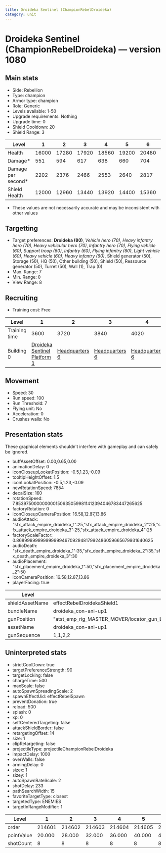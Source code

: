 ```yaml
---
title: Droideka Sentinel (ChampionRebelDroideka)
category: unit
---
```


# Droideka Sentinel (ChampionRebelDroideka) — version 1080

## Main stats

  * Side: Rebellion
  * Type: champion
  * Armor type: champion
  * Role: Generic
  * Levels available: 1-50
  * Upgrade requirements: Nothing
  * Upgrade time: 0
  * Shield Cooldown: 20
  * Shield Range: 3

|Level             |1    |2    |3    |4    |5    |6    |7    |8    |9    |10   |11   |12   |13   |14   |15   |16   |17   |18   |19   |20   |21   |22   |23   |24   |25   |26   |27   |28   |29   |30   |31   |32   |33   |34   |35   |36   |37   |38   |39   |40   |41   |42   |43   |44   |45   |46   |47   |48   |49   |50   |
|------------------|-----|-----|-----|-----|-----|-----|-----|-----|-----|-----|-----|-----|-----|-----|-----|-----|-----|-----|-----|-----|-----|-----|-----|-----|-----|-----|-----|-----|-----|-----|-----|-----|-----|-----|-----|-----|-----|-----|-----|-----|-----|-----|-----|-----|-----|-----|-----|-----|-----|-----|
|Health            |16000|17280|17920|18560|19200|20480|21120|21760|22400|23680|24320|24960|25600|26240|26880|27520|28160|28800|29440|30080|30720|31360|32000|32640|33280|33920|34560|35200|35840|36480|37120|37440|38080|38400|39040|39360|40000|40640|41280|41600|42240|42560|42880|43520|43840|44160|44800|45120|45440|46080|
|Damage*           |551  |594  |617  |638  |660  |704  |726  |749  |770  |815  |836  |858  |881  |902  |925  |947  |968  |990  |1013 |1034 |1056 |1079 |1100 |1122 |1145 |1166 |1188 |1211 |1232 |1255 |1277 |1287 |1310 |1320 |1343 |1353 |1376 |1397 |1420 |965  |980  |994  |1008 |1022 |1036 |1050 |1064 |1078 |1092 |1106 |
|Damage per second*|2202 |2376 |2466 |2553 |2640 |2817 |2904 |2994 |3081 |3258 |3345 |3432 |3522 |3609 |3699 |3786 |3873 |3960 |4050 |4137 |4224 |4314 |4401 |4488 |4578 |4665 |4752 |4842 |4929 |5019 |5106 |5148 |5238 |5280 |5370 |5412 |5502 |5589 |5679 |5721 |5880 |5964 |6048 |6132 |6216 |6300 |6384 |6468 |6552 |6636 |
|Shield Health     |12000|12960|13440|13920|14400|15360|15840|16320|16800|17760|18240|18720|19200|19680|20160|20640|21120|21600|22080|22560|23040|23520|24000|24480|24960|25440|25920|26400|26880|27360|27840|28080|28560|28800|29280|29520|30000|30480|30960|31200|31440|31680|31920|32160|32400|32640|32880|33120|33360|33600|

* These values are not necessarily accurate and may be inconsistent with other values

## Targetting

  * Target preferences: **Droideka (80)**, _Vehicle hero (70)_, _Heavy infantry hero (70)_, _Heavy vehicular hero (70)_, _Infantry hero (70)_, _Flying vehicle (60)_, _Support troop (60)_, _Infantry (60)_, _Flying infantry (60)_, _Light vehicle (60)_, _Heavy vehicle (60)_, _Heavy infantry (60)_, Shield generator (50), Storage (50), HQ (50), Other building (50), Shield (50), Ressource generator (50), Turret (50), Wall (1), Trap (0)
  * Max. Range: 7
  * Min. Range: 0
  * View Range: 8

## Recruiting

  * Training cost: Free

|Level        |1                                                         |2                             |3                             |4                             |5                             |6                             |7                             |8                             |9                             |10                            |11                            |12                            |13                            |14                            |15                            |16                            |17                            |18                            |19                            |20                            |21                            |22                            |23                            |24                            |25                            |26                            |27                            |28                            |29                            |30                            |31                            |32                            |33                            |34                            |35                            |36                            |37                            |38                            |39                            |40                            |41                            |42                            |43                            |44                            |45                            |46                            |47                            |48                            |49                            |50                            |
|-------------|----------------------------------------------------------|------------------------------|------------------------------|------------------------------|------------------------------|------------------------------|------------------------------|------------------------------|------------------------------|------------------------------|------------------------------|------------------------------|------------------------------|------------------------------|------------------------------|------------------------------|------------------------------|------------------------------|------------------------------|------------------------------|------------------------------|------------------------------|------------------------------|------------------------------|------------------------------|------------------------------|------------------------------|------------------------------|------------------------------|------------------------------|------------------------------|------------------------------|------------------------------|------------------------------|------------------------------|------------------------------|------------------------------|------------------------------|------------------------------|------------------------------|------------------------------|------------------------------|------------------------------|------------------------------|------------------------------|------------------------------|------------------------------|------------------------------|------------------------------|------------------------------|
|Training time|3600                                                      |3720                          |3840                          |4020                          |4080                          |4200                          |4320                          |4500                          |4560                          |4680                          |4800                          |4980                          |5040                          |5160                          |5280                          |5460                          |5520                          |5640                          |5760                          |5940                          |6000                          |6120                          |6240                          |6420                          |6480                          |6600                          |6720                          |6900                          |6960                          |7080                          |7200                          |7380                          |7440                          |7560                          |7680                          |7860                          |7920                          |8040                          |8160                          |8340                          |8340                          |8340                          |8340                          |8340                          |8340                          |8340                          |8340                          |8340                          |8340                          |8340                          |
|Building 0   |[Droideka Sentinel Platform 1](rebelPlatformDroideka.html)|[Headquarters 6](rebelHQ.html)|[Headquarters 6](rebelHQ.html)|[Headquarters 6](rebelHQ.html)|[Headquarters 6](rebelHQ.html)|[Headquarters 7](rebelHQ.html)|[Headquarters 7](rebelHQ.html)|[Headquarters 7](rebelHQ.html)|[Headquarters 7](rebelHQ.html)|[Headquarters 7](rebelHQ.html)|[Headquarters 8](rebelHQ.html)|[Headquarters 8](rebelHQ.html)|[Headquarters 8](rebelHQ.html)|[Headquarters 8](rebelHQ.html)|[Headquarters 8](rebelHQ.html)|[Headquarters 8](rebelHQ.html)|[Headquarters 8](rebelHQ.html)|[Headquarters 8](rebelHQ.html)|[Headquarters 8](rebelHQ.html)|[Headquarters 8](rebelHQ.html)|[Headquarters 8](rebelHQ.html)|[Headquarters 8](rebelHQ.html)|[Headquarters 8](rebelHQ.html)|[Headquarters 8](rebelHQ.html)|[Headquarters 8](rebelHQ.html)|[Headquarters 8](rebelHQ.html)|[Headquarters 8](rebelHQ.html)|[Headquarters 8](rebelHQ.html)|[Headquarters 8](rebelHQ.html)|[Headquarters 8](rebelHQ.html)|[Headquarters 9](rebelHQ.html)|[Headquarters 9](rebelHQ.html)|[Headquarters 9](rebelHQ.html)|[Headquarters 9](rebelHQ.html)|[Headquarters 9](rebelHQ.html)|[Headquarters 9](rebelHQ.html)|[Headquarters 9](rebelHQ.html)|[Headquarters 9](rebelHQ.html)|[Headquarters 9](rebelHQ.html)|[Headquarters 9](rebelHQ.html)|[Headquarters 9](rebelHQ.html)|[Headquarters 9](rebelHQ.html)|[Headquarters 9](rebelHQ.html)|[Headquarters 9](rebelHQ.html)|[Headquarters 9](rebelHQ.html)|[Headquarters 9](rebelHQ.html)|[Headquarters 9](rebelHQ.html)|[Headquarters 9](rebelHQ.html)|[Headquarters 9](rebelHQ.html)|[Headquarters 9](rebelHQ.html)|

## Movement

  * Speed: 30
  * Run speed: 100
  * Run Threshold: 7
  * Flying unit: No
  * Acceleration: 0
  * Crushes walls: No

## Presentation stats

These graphical elements shouldn't interfere with gameplay and can safely be ignored.

  * buffAssetOffset: 0.00,0.65,0.00
  * animationDelay: 0
  * iconCloseupLookatPosition: -0.5,1.23,-0.09
  * tooltipHeightOffset: 1.5
  * iconLookatPosition: -0.5,1.23,-0.09
  * newRotationSpeed: 7854
  * decalSize: 160
  * rotationSpeed: 7.8539750000000001506350599811412394046783447265625
  * factoryRotation: 0
  * iconCloseupCameraPosition: 16.58,12.87,13.86
  * audioAttack: "sfx_attack_empire_droideka_1":25,"sfx_attack_empire_droideka_2":25,"sfx_attack_empire_droideka_3":25,"sfx_attack_empire_droideka_4":25
  * factoryScaleFactor: 0.8689999999999999946709294817992486059665679931640625
  * audioDeath: "sfx_death_empire_droideka_1":35,"sfx_death_empire_droideka_2":35,"sfx_death_empire_droideka_3":30
  * audioPlacement: "sfx_placement_empire_droideka_1":50,"sfx_placement_empire_droideka_2":50
  * iconCameraPosition: 16.58,12.87,13.86
  * playerFacing: true

|Level          |1                                                                                                                                                                                      |2                                                                                                                                                                                      |3                                                                                                                                                                                      |4                                                                                                                                                                                      |5                                                                                                                                                                                      |6                                                                                                                                                                                      |7                                                                                                                                                                                      |8                                                                                                                                                                                      |9                                                                                                                                                                                      |10                                                                                                                                                                                     |11                                                                                                                                                                                     |12                                                                                                                                                                                     |13                                                                                                                                                                                     |14                                                                                                                                                                                     |15                                                                                                                                                                                     |16                                                                                                                                                                                     |17                                                                                                                                                                                     |18                                                                                                                                                                                     |19                                                                                                                                                                                     |20                                                                                                                                                                                     |21                                                                                                                                                                                     |22                                                                                                                                                                                     |23                                                                                                                                                                                     |24                                                                                                                                                                                     |25                                                                                                                                                                                     |26                                                                                                                                                                                     |27                                                                                                                                                                                     |28                                                                                                                                                                                     |29                                                                                                                                                                                     |30                                                                                                                                                                                     |31                                                                                                                                                                                     |32                                                                                                                                                                                     |33                                                                                                                                                                                     |34                                                                                                                                                                                     |35                                                                                                                                                                                     |36                                                                                                                                                                                     |37                                                                                                                                                                                     |38                                                                                                                                                                                     |39                                                                                                                                                                                     |40                                                                                                                                                                                                   |41                                                                                                                                                                                                   |42                                                                                                                                                                                                   |43                                                                                                                                                                                                   |44                                                                                                                                                                                                   |45                                                                                                                                                                                                   |46                                                                                                                                                                                                   |47                                                                                                                                                                                                   |48                                                                                                                                                                                                   |49                                                                                                                                                                                                   |50                                                                                                                                                                                                   |
|---------------|---------------------------------------------------------------------------------------------------------------------------------------------------------------------------------------|---------------------------------------------------------------------------------------------------------------------------------------------------------------------------------------|---------------------------------------------------------------------------------------------------------------------------------------------------------------------------------------|---------------------------------------------------------------------------------------------------------------------------------------------------------------------------------------|---------------------------------------------------------------------------------------------------------------------------------------------------------------------------------------|---------------------------------------------------------------------------------------------------------------------------------------------------------------------------------------|---------------------------------------------------------------------------------------------------------------------------------------------------------------------------------------|---------------------------------------------------------------------------------------------------------------------------------------------------------------------------------------|---------------------------------------------------------------------------------------------------------------------------------------------------------------------------------------|---------------------------------------------------------------------------------------------------------------------------------------------------------------------------------------|---------------------------------------------------------------------------------------------------------------------------------------------------------------------------------------|---------------------------------------------------------------------------------------------------------------------------------------------------------------------------------------|---------------------------------------------------------------------------------------------------------------------------------------------------------------------------------------|---------------------------------------------------------------------------------------------------------------------------------------------------------------------------------------|---------------------------------------------------------------------------------------------------------------------------------------------------------------------------------------|---------------------------------------------------------------------------------------------------------------------------------------------------------------------------------------|---------------------------------------------------------------------------------------------------------------------------------------------------------------------------------------|---------------------------------------------------------------------------------------------------------------------------------------------------------------------------------------|---------------------------------------------------------------------------------------------------------------------------------------------------------------------------------------|---------------------------------------------------------------------------------------------------------------------------------------------------------------------------------------|---------------------------------------------------------------------------------------------------------------------------------------------------------------------------------------|---------------------------------------------------------------------------------------------------------------------------------------------------------------------------------------|---------------------------------------------------------------------------------------------------------------------------------------------------------------------------------------|---------------------------------------------------------------------------------------------------------------------------------------------------------------------------------------|---------------------------------------------------------------------------------------------------------------------------------------------------------------------------------------|---------------------------------------------------------------------------------------------------------------------------------------------------------------------------------------|---------------------------------------------------------------------------------------------------------------------------------------------------------------------------------------|---------------------------------------------------------------------------------------------------------------------------------------------------------------------------------------|---------------------------------------------------------------------------------------------------------------------------------------------------------------------------------------|---------------------------------------------------------------------------------------------------------------------------------------------------------------------------------------|---------------------------------------------------------------------------------------------------------------------------------------------------------------------------------------|---------------------------------------------------------------------------------------------------------------------------------------------------------------------------------------|---------------------------------------------------------------------------------------------------------------------------------------------------------------------------------------|---------------------------------------------------------------------------------------------------------------------------------------------------------------------------------------|---------------------------------------------------------------------------------------------------------------------------------------------------------------------------------------|---------------------------------------------------------------------------------------------------------------------------------------------------------------------------------------|---------------------------------------------------------------------------------------------------------------------------------------------------------------------------------------|---------------------------------------------------------------------------------------------------------------------------------------------------------------------------------------|---------------------------------------------------------------------------------------------------------------------------------------------------------------------------------------|-----------------------------------------------------------------------------------------------------------------------------------------------------------------------------------------------------|-----------------------------------------------------------------------------------------------------------------------------------------------------------------------------------------------------|-----------------------------------------------------------------------------------------------------------------------------------------------------------------------------------------------------|-----------------------------------------------------------------------------------------------------------------------------------------------------------------------------------------------------|-----------------------------------------------------------------------------------------------------------------------------------------------------------------------------------------------------|-----------------------------------------------------------------------------------------------------------------------------------------------------------------------------------------------------|-----------------------------------------------------------------------------------------------------------------------------------------------------------------------------------------------------|-----------------------------------------------------------------------------------------------------------------------------------------------------------------------------------------------------|-----------------------------------------------------------------------------------------------------------------------------------------------------------------------------------------------------|-----------------------------------------------------------------------------------------------------------------------------------------------------------------------------------------------------|-----------------------------------------------------------------------------------------------------------------------------------------------------------------------------------------------------|
|shieldAssetName|effectRebelDroidekaShield1                                                                                                                                                             |effectRebelDroidekaShield1                                                                                                                                                             |effectRebelDroidekaShield1                                                                                                                                                             |effectRebelDroidekaShield1                                                                                                                                                             |effectRebelDroidekaShield1                                                                                                                                                             |effectRebelDroidekaShield1                                                                                                                                                             |effectRebelDroidekaShield1                                                                                                                                                             |effectRebelDroidekaShield1                                                                                                                                                             |effectRebelDroidekaShield1                                                                                                                                                             |effectRebelDroidekaShield10                                                                                                                                                            |effectRebelDroidekaShield10                                                                                                                                                            |effectRebelDroidekaShield10                                                                                                                                                            |effectRebelDroidekaShield10                                                                                                                                                            |effectRebelDroidekaShield10                                                                                                                                                            |effectRebelDroidekaShield10                                                                                                                                                            |effectRebelDroidekaShield10                                                                                                                                                            |effectRebelDroidekaShield10                                                                                                                                                            |effectRebelDroidekaShield10                                                                                                                                                            |effectRebelDroidekaShield10                                                                                                                                                            |effectRebelDroidekaShield20                                                                                                                                                            |effectRebelDroidekaShield20                                                                                                                                                            |effectRebelDroidekaShield20                                                                                                                                                            |effectRebelDroidekaShield20                                                                                                                                                            |effectRebelDroidekaShield20                                                                                                                                                            |effectRebelDroidekaShield20                                                                                                                                                            |effectRebelDroidekaShield20                                                                                                                                                            |effectRebelDroidekaShield20                                                                                                                                                            |effectRebelDroidekaShield20                                                                                                                                                            |effectRebelDroidekaShield20                                                                                                                                                            |effectRebelDroidekaShield30                                                                                                                                                            |effectRebelDroidekaShield30                                                                                                                                                            |effectRebelDroidekaShield30                                                                                                                                                            |effectRebelDroidekaShield30                                                                                                                                                            |effectRebelDroidekaShield30                                                                                                                                                            |effectRebelDroidekaShield30                                                                                                                                                            |effectRebelDroidekaShield30                                                                                                                                                            |effectRebelDroidekaShield30                                                                                                                                                            |effectRebelDroidekaShield30                                                                                                                                                            |effectRebelDroidekaShield30                                                                                                                                                            |effectRebelDroidekaShield40                                                                                                                                                                          |effectRebelDroidekaShield40                                                                                                                                                                          |effectRebelDroidekaShield40                                                                                                                                                                          |effectRebelDroidekaShield40                                                                                                                                                                          |effectRebelDroidekaShield40                                                                                                                                                                          |effectRebelDroidekaShield40                                                                                                                                                                          |effectRebelDroidekaShield40                                                                                                                                                                          |effectRebelDroidekaShield40                                                                                                                                                                          |effectRebelDroidekaShield40                                                                                                                                                                          |effectRebelDroidekaShield40                                                                                                                                                                          |effectRebelDroidekaShield40                                                                                                                                                                          |
|bundleName     |droideka_con-ani-up1                                                                                                                                                                   |droideka_con-ani-up1                                                                                                                                                                   |droideka_con-ani-up1                                                                                                                                                                   |droideka_con-ani-up1                                                                                                                                                                   |droideka_con-ani-up1                                                                                                                                                                   |droideka_con-ani-up1                                                                                                                                                                   |droideka_con-ani-up1                                                                                                                                                                   |droideka_con-ani-up1                                                                                                                                                                   |droideka_con-ani-up1                                                                                                                                                                   |droideka_con-ani-up10                                                                                                                                                                  |droideka_con-ani-up10                                                                                                                                                                  |droideka_con-ani-up10                                                                                                                                                                  |droideka_con-ani-up10                                                                                                                                                                  |droideka_con-ani-up10                                                                                                                                                                  |droideka_con-ani-up10                                                                                                                                                                  |droideka_con-ani-up10                                                                                                                                                                  |droideka_con-ani-up10                                                                                                                                                                  |droideka_con-ani-up10                                                                                                                                                                  |droideka_con-ani-up10                                                                                                                                                                  |droideka_con-ani-up20                                                                                                                                                                  |droideka_con-ani-up20                                                                                                                                                                  |droideka_con-ani-up20                                                                                                                                                                  |droideka_con-ani-up20                                                                                                                                                                  |droideka_con-ani-up20                                                                                                                                                                  |droideka_con-ani-up20                                                                                                                                                                  |droideka_con-ani-up20                                                                                                                                                                  |droideka_con-ani-up20                                                                                                                                                                  |droideka_con-ani-up20                                                                                                                                                                  |droideka_con-ani-up20                                                                                                                                                                  |droideka_con-ani-up30                                                                                                                                                                  |droideka_con-ani-up30                                                                                                                                                                  |droideka_con-ani-up30                                                                                                                                                                  |droideka_con-ani-up30                                                                                                                                                                  |droideka_con-ani-up30                                                                                                                                                                  |droideka_con-ani-up30                                                                                                                                                                  |droideka_con-ani-up30                                                                                                                                                                  |droideka_con-ani-up30                                                                                                                                                                  |droideka_con-ani-up30                                                                                                                                                                  |droideka_con-ani-up30                                                                                                                                                                  |droideka_con-ani-up40                                                                                                                                                                                |droideka_con-ani-up40                                                                                                                                                                                |droideka_con-ani-up40                                                                                                                                                                                |droideka_con-ani-up40                                                                                                                                                                                |droideka_con-ani-up40                                                                                                                                                                                |droideka_con-ani-up40                                                                                                                                                                                |droideka_con-ani-up40                                                                                                                                                                                |droideka_con-ani-up40                                                                                                                                                                                |droideka_con-ani-up40                                                                                                                                                                                |droideka_con-ani-up40                                                                                                                                                                                |droideka_con-ani-up40                                                                                                                                                                                |
|gunPosition    |"atst_emp_rig_MASTER_MOVER/locator_gun_Lt1":1,"atst_emp_rig_MASTER_MOVER/locator_gun_Lt2":1,"atst_emp_rig_MASTER_MOVER/locator_gun_Rt1":2,"atst_emp_rig_MASTER_MOVER/locator_gun_Rt2":2|"atst_emp_rig_MASTER_MOVER/locator_gun_Lt1":1,"atst_emp_rig_MASTER_MOVER/locator_gun_Lt2":1,"atst_emp_rig_MASTER_MOVER/locator_gun_Rt1":2,"atst_emp_rig_MASTER_MOVER/locator_gun_Rt2":2|"atst_emp_rig_MASTER_MOVER/locator_gun_Lt1":1,"atst_emp_rig_MASTER_MOVER/locator_gun_Lt2":1,"atst_emp_rig_MASTER_MOVER/locator_gun_Rt1":2,"atst_emp_rig_MASTER_MOVER/locator_gun_Rt2":2|"atst_emp_rig_MASTER_MOVER/locator_gun_Lt1":1,"atst_emp_rig_MASTER_MOVER/locator_gun_Lt2":1,"atst_emp_rig_MASTER_MOVER/locator_gun_Rt1":2,"atst_emp_rig_MASTER_MOVER/locator_gun_Rt2":2|"atst_emp_rig_MASTER_MOVER/locator_gun_Lt1":1,"atst_emp_rig_MASTER_MOVER/locator_gun_Lt2":1,"atst_emp_rig_MASTER_MOVER/locator_gun_Rt1":2,"atst_emp_rig_MASTER_MOVER/locator_gun_Rt2":2|"atst_emp_rig_MASTER_MOVER/locator_gun_Lt1":1,"atst_emp_rig_MASTER_MOVER/locator_gun_Lt2":1,"atst_emp_rig_MASTER_MOVER/locator_gun_Rt1":2,"atst_emp_rig_MASTER_MOVER/locator_gun_Rt2":2|"atst_emp_rig_MASTER_MOVER/locator_gun_Lt1":1,"atst_emp_rig_MASTER_MOVER/locator_gun_Lt2":1,"atst_emp_rig_MASTER_MOVER/locator_gun_Rt1":2,"atst_emp_rig_MASTER_MOVER/locator_gun_Rt2":2|"atst_emp_rig_MASTER_MOVER/locator_gun_Lt1":1,"atst_emp_rig_MASTER_MOVER/locator_gun_Lt2":1,"atst_emp_rig_MASTER_MOVER/locator_gun_Rt1":2,"atst_emp_rig_MASTER_MOVER/locator_gun_Rt2":2|"atst_emp_rig_MASTER_MOVER/locator_gun_Lt1":1,"atst_emp_rig_MASTER_MOVER/locator_gun_Lt2":1,"atst_emp_rig_MASTER_MOVER/locator_gun_Rt1":2,"atst_emp_rig_MASTER_MOVER/locator_gun_Rt2":2|"atst_emp_rig_MASTER_MOVER/locator_gun_Lt1":1,"atst_emp_rig_MASTER_MOVER/locator_gun_Lt2":1,"atst_emp_rig_MASTER_MOVER/locator_gun_Rt1":2,"atst_emp_rig_MASTER_MOVER/locator_gun_Rt2":2|"atst_emp_rig_MASTER_MOVER/locator_gun_Lt1":1,"atst_emp_rig_MASTER_MOVER/locator_gun_Lt2":1,"atst_emp_rig_MASTER_MOVER/locator_gun_Rt1":2,"atst_emp_rig_MASTER_MOVER/locator_gun_Rt2":2|"atst_emp_rig_MASTER_MOVER/locator_gun_Lt1":1,"atst_emp_rig_MASTER_MOVER/locator_gun_Lt2":1,"atst_emp_rig_MASTER_MOVER/locator_gun_Rt1":2,"atst_emp_rig_MASTER_MOVER/locator_gun_Rt2":2|"atst_emp_rig_MASTER_MOVER/locator_gun_Lt1":1,"atst_emp_rig_MASTER_MOVER/locator_gun_Lt2":1,"atst_emp_rig_MASTER_MOVER/locator_gun_Rt1":2,"atst_emp_rig_MASTER_MOVER/locator_gun_Rt2":2|"atst_emp_rig_MASTER_MOVER/locator_gun_Lt1":1,"atst_emp_rig_MASTER_MOVER/locator_gun_Lt2":1,"atst_emp_rig_MASTER_MOVER/locator_gun_Rt1":2,"atst_emp_rig_MASTER_MOVER/locator_gun_Rt2":2|"atst_emp_rig_MASTER_MOVER/locator_gun_Lt1":1,"atst_emp_rig_MASTER_MOVER/locator_gun_Lt2":1,"atst_emp_rig_MASTER_MOVER/locator_gun_Rt1":2,"atst_emp_rig_MASTER_MOVER/locator_gun_Rt2":2|"atst_emp_rig_MASTER_MOVER/locator_gun_Lt1":1,"atst_emp_rig_MASTER_MOVER/locator_gun_Lt2":1,"atst_emp_rig_MASTER_MOVER/locator_gun_Rt1":2,"atst_emp_rig_MASTER_MOVER/locator_gun_Rt2":2|"atst_emp_rig_MASTER_MOVER/locator_gun_Lt1":1,"atst_emp_rig_MASTER_MOVER/locator_gun_Lt2":1,"atst_emp_rig_MASTER_MOVER/locator_gun_Rt1":2,"atst_emp_rig_MASTER_MOVER/locator_gun_Rt2":2|"atst_emp_rig_MASTER_MOVER/locator_gun_Lt1":1,"atst_emp_rig_MASTER_MOVER/locator_gun_Lt2":1,"atst_emp_rig_MASTER_MOVER/locator_gun_Rt1":2,"atst_emp_rig_MASTER_MOVER/locator_gun_Rt2":2|"atst_emp_rig_MASTER_MOVER/locator_gun_Lt1":1,"atst_emp_rig_MASTER_MOVER/locator_gun_Lt2":1,"atst_emp_rig_MASTER_MOVER/locator_gun_Rt1":2,"atst_emp_rig_MASTER_MOVER/locator_gun_Rt2":2|"atst_emp_rig_MASTER_MOVER/locator_gun_Lt1":1,"atst_emp_rig_MASTER_MOVER/locator_gun_Lt2":1,"atst_emp_rig_MASTER_MOVER/locator_gun_Rt1":2,"atst_emp_rig_MASTER_MOVER/locator_gun_Rt2":2|"atst_emp_rig_MASTER_MOVER/locator_gun_Lt1":1,"atst_emp_rig_MASTER_MOVER/locator_gun_Lt2":1,"atst_emp_rig_MASTER_MOVER/locator_gun_Rt1":2,"atst_emp_rig_MASTER_MOVER/locator_gun_Rt2":2|"atst_emp_rig_MASTER_MOVER/locator_gun_Lt1":1,"atst_emp_rig_MASTER_MOVER/locator_gun_Lt2":1,"atst_emp_rig_MASTER_MOVER/locator_gun_Rt1":2,"atst_emp_rig_MASTER_MOVER/locator_gun_Rt2":2|"atst_emp_rig_MASTER_MOVER/locator_gun_Lt1":1,"atst_emp_rig_MASTER_MOVER/locator_gun_Lt2":1,"atst_emp_rig_MASTER_MOVER/locator_gun_Rt1":2,"atst_emp_rig_MASTER_MOVER/locator_gun_Rt2":2|"atst_emp_rig_MASTER_MOVER/locator_gun_Lt1":1,"atst_emp_rig_MASTER_MOVER/locator_gun_Lt2":1,"atst_emp_rig_MASTER_MOVER/locator_gun_Rt1":2,"atst_emp_rig_MASTER_MOVER/locator_gun_Rt2":2|"atst_emp_rig_MASTER_MOVER/locator_gun_Lt1":1,"atst_emp_rig_MASTER_MOVER/locator_gun_Lt2":1,"atst_emp_rig_MASTER_MOVER/locator_gun_Rt1":2,"atst_emp_rig_MASTER_MOVER/locator_gun_Rt2":2|"atst_emp_rig_MASTER_MOVER/locator_gun_Lt1":1,"atst_emp_rig_MASTER_MOVER/locator_gun_Lt2":1,"atst_emp_rig_MASTER_MOVER/locator_gun_Rt1":2,"atst_emp_rig_MASTER_MOVER/locator_gun_Rt2":2|"atst_emp_rig_MASTER_MOVER/locator_gun_Lt1":1,"atst_emp_rig_MASTER_MOVER/locator_gun_Lt2":1,"atst_emp_rig_MASTER_MOVER/locator_gun_Rt1":2,"atst_emp_rig_MASTER_MOVER/locator_gun_Rt2":2|"atst_emp_rig_MASTER_MOVER/locator_gun_Lt1":1,"atst_emp_rig_MASTER_MOVER/locator_gun_Lt2":1,"atst_emp_rig_MASTER_MOVER/locator_gun_Rt1":2,"atst_emp_rig_MASTER_MOVER/locator_gun_Rt2":2|"atst_emp_rig_MASTER_MOVER/locator_gun_Lt1":1,"atst_emp_rig_MASTER_MOVER/locator_gun_Lt2":1,"atst_emp_rig_MASTER_MOVER/locator_gun_Rt1":2,"atst_emp_rig_MASTER_MOVER/locator_gun_Rt2":2|"atst_emp_rig_MASTER_MOVER/locator_gun_Lt1":1,"atst_emp_rig_MASTER_MOVER/locator_gun_Lt2":1,"atst_emp_rig_MASTER_MOVER/locator_gun_Rt1":2,"atst_emp_rig_MASTER_MOVER/locator_gun_Rt2":2|"atst_emp_rig_MASTER_MOVER/locator_gun_Lt1":1,"atst_emp_rig_MASTER_MOVER/locator_gun_Lt2":1,"atst_emp_rig_MASTER_MOVER/locator_gun_Rt1":2,"atst_emp_rig_MASTER_MOVER/locator_gun_Rt2":2|"atst_emp_rig_MASTER_MOVER/locator_gun_Lt1":1,"atst_emp_rig_MASTER_MOVER/locator_gun_Lt2":1,"atst_emp_rig_MASTER_MOVER/locator_gun_Rt1":2,"atst_emp_rig_MASTER_MOVER/locator_gun_Rt2":2|"atst_emp_rig_MASTER_MOVER/locator_gun_Lt1":1,"atst_emp_rig_MASTER_MOVER/locator_gun_Lt2":1,"atst_emp_rig_MASTER_MOVER/locator_gun_Rt1":2,"atst_emp_rig_MASTER_MOVER/locator_gun_Rt2":2|"atst_emp_rig_MASTER_MOVER/locator_gun_Lt1":1,"atst_emp_rig_MASTER_MOVER/locator_gun_Lt2":1,"atst_emp_rig_MASTER_MOVER/locator_gun_Rt1":2,"atst_emp_rig_MASTER_MOVER/locator_gun_Rt2":2|"atst_emp_rig_MASTER_MOVER/locator_gun_Lt1":1,"atst_emp_rig_MASTER_MOVER/locator_gun_Lt2":1,"atst_emp_rig_MASTER_MOVER/locator_gun_Rt1":2,"atst_emp_rig_MASTER_MOVER/locator_gun_Rt2":2|"atst_emp_rig_MASTER_MOVER/locator_gun_Lt1":1,"atst_emp_rig_MASTER_MOVER/locator_gun_Lt2":1,"atst_emp_rig_MASTER_MOVER/locator_gun_Rt1":2,"atst_emp_rig_MASTER_MOVER/locator_gun_Rt2":2|"atst_emp_rig_MASTER_MOVER/locator_gun_Lt1":1,"atst_emp_rig_MASTER_MOVER/locator_gun_Lt2":1,"atst_emp_rig_MASTER_MOVER/locator_gun_Rt1":2,"atst_emp_rig_MASTER_MOVER/locator_gun_Rt2":2|"atst_emp_rig_MASTER_MOVER/locator_gun_Lt1":1,"atst_emp_rig_MASTER_MOVER/locator_gun_Lt2":1,"atst_emp_rig_MASTER_MOVER/locator_gun_Rt1":2,"atst_emp_rig_MASTER_MOVER/locator_gun_Rt2":2|"atst_emp_rig_MASTER_MOVER/locator_gun_Lt1":1,"atst_emp_rig_MASTER_MOVER/locator_gun_Lt2":1,"atst_emp_rig_MASTER_MOVER/locator_gun_Rt1":2,"atst_emp_rig_MASTER_MOVER/locator_gun_Rt2":2|"MASTER_MOVER/locator_gun_Lt1":1,"MASTER_MOVER/locator_gun_Lt2":1,"MASTER_MOVER/locator_gun_Lt3":1,"MASTER_MOVER/locator_gun_Rt1":2,"MASTER_MOVER/locator_gun_Rt2":2,"MASTER_MOVER/locator_gun_Rt3":2|"MASTER_MOVER/locator_gun_Lt1":1,"MASTER_MOVER/locator_gun_Lt2":1,"MASTER_MOVER/locator_gun_Lt3":1,"MASTER_MOVER/locator_gun_Rt1":2,"MASTER_MOVER/locator_gun_Rt2":2,"MASTER_MOVER/locator_gun_Rt3":2|"MASTER_MOVER/locator_gun_Lt1":1,"MASTER_MOVER/locator_gun_Lt2":1,"MASTER_MOVER/locator_gun_Lt3":1,"MASTER_MOVER/locator_gun_Rt1":2,"MASTER_MOVER/locator_gun_Rt2":2,"MASTER_MOVER/locator_gun_Rt3":2|"MASTER_MOVER/locator_gun_Lt1":1,"MASTER_MOVER/locator_gun_Lt2":1,"MASTER_MOVER/locator_gun_Lt3":1,"MASTER_MOVER/locator_gun_Rt1":2,"MASTER_MOVER/locator_gun_Rt2":2,"MASTER_MOVER/locator_gun_Rt3":2|"MASTER_MOVER/locator_gun_Lt1":1,"MASTER_MOVER/locator_gun_Lt2":1,"MASTER_MOVER/locator_gun_Lt3":1,"MASTER_MOVER/locator_gun_Rt1":2,"MASTER_MOVER/locator_gun_Rt2":2,"MASTER_MOVER/locator_gun_Rt3":2|"MASTER_MOVER/locator_gun_Lt1":1,"MASTER_MOVER/locator_gun_Lt2":1,"MASTER_MOVER/locator_gun_Lt3":1,"MASTER_MOVER/locator_gun_Rt1":2,"MASTER_MOVER/locator_gun_Rt2":2,"MASTER_MOVER/locator_gun_Rt3":2|"MASTER_MOVER/locator_gun_Lt1":1,"MASTER_MOVER/locator_gun_Lt2":1,"MASTER_MOVER/locator_gun_Lt3":1,"MASTER_MOVER/locator_gun_Rt1":2,"MASTER_MOVER/locator_gun_Rt2":2,"MASTER_MOVER/locator_gun_Rt3":2|"MASTER_MOVER/locator_gun_Lt1":1,"MASTER_MOVER/locator_gun_Lt2":1,"MASTER_MOVER/locator_gun_Lt3":1,"MASTER_MOVER/locator_gun_Rt1":2,"MASTER_MOVER/locator_gun_Rt2":2,"MASTER_MOVER/locator_gun_Rt3":2|"MASTER_MOVER/locator_gun_Lt1":1,"MASTER_MOVER/locator_gun_Lt2":1,"MASTER_MOVER/locator_gun_Lt3":1,"MASTER_MOVER/locator_gun_Rt1":2,"MASTER_MOVER/locator_gun_Rt2":2,"MASTER_MOVER/locator_gun_Rt3":2|"MASTER_MOVER/locator_gun_Lt1":1,"MASTER_MOVER/locator_gun_Lt2":1,"MASTER_MOVER/locator_gun_Lt3":1,"MASTER_MOVER/locator_gun_Rt1":2,"MASTER_MOVER/locator_gun_Rt2":2,"MASTER_MOVER/locator_gun_Rt3":2|"MASTER_MOVER/locator_gun_Lt1":1,"MASTER_MOVER/locator_gun_Lt2":1,"MASTER_MOVER/locator_gun_Lt3":1,"MASTER_MOVER/locator_gun_Rt1":2,"MASTER_MOVER/locator_gun_Rt2":2,"MASTER_MOVER/locator_gun_Rt3":2|
|assetName      |droideka_con-ani-up1                                                                                                                                                                   |droideka_con-ani-up1                                                                                                                                                                   |droideka_con-ani-up1                                                                                                                                                                   |droideka_con-ani-up1                                                                                                                                                                   |droideka_con-ani-up1                                                                                                                                                                   |droideka_con-ani-up1                                                                                                                                                                   |droideka_con-ani-up1                                                                                                                                                                   |droideka_con-ani-up1                                                                                                                                                                   |droideka_con-ani-up1                                                                                                                                                                   |droideka_con-ani-up10                                                                                                                                                                  |droideka_con-ani-up10                                                                                                                                                                  |droideka_con-ani-up10                                                                                                                                                                  |droideka_con-ani-up10                                                                                                                                                                  |droideka_con-ani-up10                                                                                                                                                                  |droideka_con-ani-up10                                                                                                                                                                  |droideka_con-ani-up10                                                                                                                                                                  |droideka_con-ani-up10                                                                                                                                                                  |droideka_con-ani-up10                                                                                                                                                                  |droideka_con-ani-up10                                                                                                                                                                  |droideka_con-ani-up20                                                                                                                                                                  |droideka_con-ani-up20                                                                                                                                                                  |droideka_con-ani-up20                                                                                                                                                                  |droideka_con-ani-up20                                                                                                                                                                  |droideka_con-ani-up20                                                                                                                                                                  |droideka_con-ani-up20                                                                                                                                                                  |droideka_con-ani-up20                                                                                                                                                                  |droideka_con-ani-up20                                                                                                                                                                  |droideka_con-ani-up20                                                                                                                                                                  |droideka_con-ani-up20                                                                                                                                                                  |droideka_con-ani-up30                                                                                                                                                                  |droideka_con-ani-up30                                                                                                                                                                  |droideka_con-ani-up30                                                                                                                                                                  |droideka_con-ani-up30                                                                                                                                                                  |droideka_con-ani-up30                                                                                                                                                                  |droideka_con-ani-up30                                                                                                                                                                  |droideka_con-ani-up30                                                                                                                                                                  |droideka_con-ani-up30                                                                                                                                                                  |droideka_con-ani-up30                                                                                                                                                                  |droideka_con-ani-up30                                                                                                                                                                  |droideka_con-ani-up40                                                                                                                                                                                |droideka_con-ani-up40                                                                                                                                                                                |droideka_con-ani-up40                                                                                                                                                                                |droideka_con-ani-up40                                                                                                                                                                                |droideka_con-ani-up40                                                                                                                                                                                |droideka_con-ani-up40                                                                                                                                                                                |droideka_con-ani-up40                                                                                                                                                                                |droideka_con-ani-up40                                                                                                                                                                                |droideka_con-ani-up40                                                                                                                                                                                |droideka_con-ani-up40                                                                                                                                                                                |droideka_con-ani-up40                                                                                                                                                                                |
|gunSequence    |1,1,2,2                                                                                                                                                                                |1,1,2,2                                                                                                                                                                                |1,1,2,2                                                                                                                                                                                |1,1,2,2                                                                                                                                                                                |1,1,2,2                                                                                                                                                                                |1,1,2,2                                                                                                                                                                                |1,1,2,2                                                                                                                                                                                |1,1,2,2                                                                                                                                                                                |1,1,2,2                                                                                                                                                                                |1,1,2,2                                                                                                                                                                                |1,1,2,2                                                                                                                                                                                |1,1,2,2                                                                                                                                                                                |1,1,2,2                                                                                                                                                                                |1,1,2,2                                                                                                                                                                                |1,1,2,2                                                                                                                                                                                |1,1,2,2                                                                                                                                                                                |1,1,2,2                                                                                                                                                                                |1,1,2,2                                                                                                                                                                                |1,1,2,2                                                                                                                                                                                |1,1,2,2                                                                                                                                                                                |1,1,2,2                                                                                                                                                                                |1,1,2,2                                                                                                                                                                                |1,1,2,2                                                                                                                                                                                |1,1,2,2                                                                                                                                                                                |1,1,2,2                                                                                                                                                                                |1,1,2,2                                                                                                                                                                                |1,1,2,2                                                                                                                                                                                |1,1,2,2                                                                                                                                                                                |1,1,2,2                                                                                                                                                                                |1,1,2,2                                                                                                                                                                                |1,1,2,2                                                                                                                                                                                |1,1,2,2                                                                                                                                                                                |1,1,2,2                                                                                                                                                                                |1,1,2,2                                                                                                                                                                                |1,1,2,2                                                                                                                                                                                |1,1,2,2                                                                                                                                                                                |1,1,2,2                                                                                                                                                                                |1,1,2,2                                                                                                                                                                                |1,1,2,2                                                                                                                                                                                |1,1,1,2,2,2                                                                                                                                                                                          |1,1,1,2,2,2                                                                                                                                                                                          |1,1,1,2,2,2                                                                                                                                                                                          |1,1,1,2,2,2                                                                                                                                                                                          |1,1,1,2,2,2                                                                                                                                                                                          |1,1,1,2,2,2                                                                                                                                                                                          |1,1,1,2,2,2                                                                                                                                                                                          |1,1,1,2,2,2                                                                                                                                                                                          |1,1,1,2,2,2                                                                                                                                                                                          |1,1,1,2,2,2                                                                                                                                                                                          |1,1,1,2,2,2                                                                                                                                                                                          |

## Uninterpreted stats

  * strictCoolDown: true
  * targetPreferenceStrength: 90
  * targetLocking: false
  * chargeTime: 500
  * maxScale: false
  * autoSpawnSpreadingScale: 2
  * spawnEffectUid: effectRebelSpawn
  * preventDonation: true
  * reload: 500
  * splash: 0
  * xp: 0
  * selfCenteredTargeting: false
  * attackShieldBorder: false
  * retargetingOffset: 14
  * size: 1
  * clipRetargeting: false
  * projectileType: projectileChampionRebelDroideka
  * impactDelay: 1000
  * overWalls: false
  * armingDelay: 0
  * sizex: 1
  * sizey: 1
  * autoSpawnRateScale: 2
  * shotDelay: 233
  * pathSearchWidth: 15
  * favoriteTargetType: closest
  * targetedType: ENEMIES
  * targetInRangeModifier: 1

|Level     |1     |2     |3     |4     |5     |6     |7     |8     |9     |10    |11    |12    |13    |14    |15    |16    |17    |18     |19     |20     |21     |22     |23     |24     |25     |26     |27     |28     |29     |30     |31     |32     |33     |34     |35     |36     |37     |38     |39     |40     |41     |42     |43     |44     |45     |46     |47     |48     |49     |50     |
|----------|------|------|------|------|------|------|------|------|------|------|------|------|------|------|------|------|------|-------|-------|-------|-------|-------|-------|-------|-------|-------|-------|-------|-------|-------|-------|-------|-------|-------|-------|-------|-------|-------|-------|-------|-------|-------|-------|-------|-------|-------|-------|-------|-------|-------|
|order     |214601|214602|214603|214604|214605|214606|214607|214608|214609|214610|214611|214612|214613|214614|214615|214616|214617|214618 |214619 |214620 |214621 |214622 |214623 |214624 |214625 |214626 |214627 |214628 |214629 |214630 |214631 |214632 |214633 |214634 |214635 |214636 |214637 |214638 |214639 |214640 |214641 |214642 |214643 |214644 |214645 |214646 |214647 |214648 |214649 |214650 |
|pointValue|20.000|28.000|32.000|36.000|40.000|48.000|52.000|56.000|60.000|68.000|72.000|76.000|80.000|84.000|88.000|92.000|96.000|100.000|104.000|108.000|112.000|116.000|120.000|124.000|128.000|132.000|136.000|140.000|144.000|148.000|152.000|156.000|160.000|168.000|172.000|176.000|180.000|184.000|188.000|200.000|200.000|200.000|200.000|200.000|200.000|200.000|200.000|200.000|200.000|200.000|
|shotCount |8     |8     |8     |8     |8     |8     |8     |8     |8     |8     |8     |8     |8     |8     |8     |8     |8     |8      |8      |8      |8      |8      |8      |8      |8      |8      |8      |8      |8      |8      |8      |8      |8      |8      |8      |8      |8      |8      |8      |12     |12     |12     |12     |12     |12     |12     |12     |12     |12     |12     |


